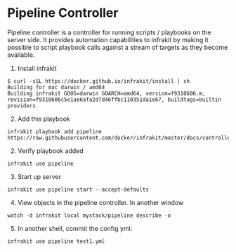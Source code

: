 Pipeline Controller
=================

Pipeline controller is a controller for running scripts / playbooks on the server side.  It provides automation
capabilities to infrakit by making it possible to script playbook calls against a stream of targets as they become
available.

1. Install infrakit

```
$ curl -sSL https://docker.github.io/infrakit/install | sh
Building for mac darwin / amd64
Building infrakit GOOS=darwin GOARCH=amd64, version=f9310606.m, revision=f9310606c5e1ae6afa2d7d46ffbc110351da1e67, buildtags=builtin providers
```

2. Add this playbook
```
infrakit playbook add pipeline https://raw.githubusercontent.com/docker/infrakit/master/docs/controller/pipeline/index.yml
```

2. Verify playbook added
```
infrakit use pipeline
```

3. Start up server
```
infrakit use pipeline start --accept-defaults
```

4. View objects in the pipeline controller.  In another window

```
watch -d infrakit local mystack/pipeline describe -o
```

5. In another shell, commit the config yml:
```
infrakit use pipeline test1.yml
```
